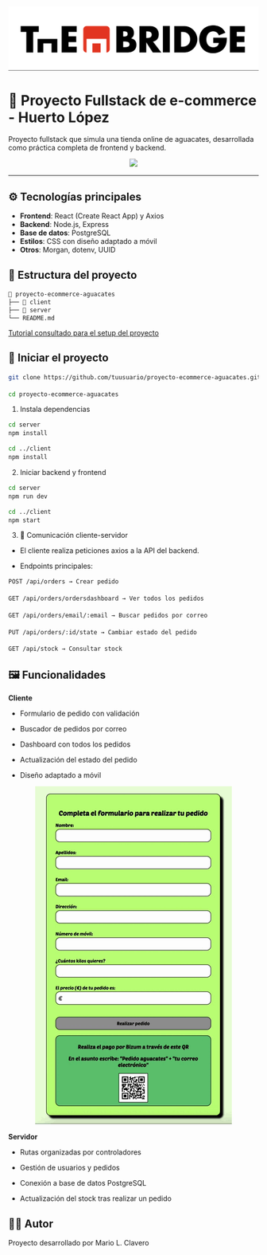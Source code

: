 ![Faldón The Bridge](assets/faldon-the-bridge.png)
# 🥑 Proyecto Fullstack de e-commerce - **Huerto López**

Proyecto fullstack que simula una tienda online de aguacates, desarrollada como práctica completa de frontend y backend.

<p align="center"><img src="assets/gif-inicio-home.gif"></p>

---

## ⚙️ Tecnologías principales

- **Frontend**: React (Create React App) y Axios
- **Backend**: Node.js, Express
- **Base de datos**: PostgreSQL
- **Estilos**: CSS con diseño adaptado a móvil
- **Otros**: Morgan, dotenv, UUID

## 🧱 Estructura del proyecto

```
📁 proyecto-ecommerce-aguacates
├── 📁 client             
├── 📁 server            
└── README.md 
```
[Tutorial consultado para el setup del proyecto](https://dev.to/shanu001x/how-to-setup-full-stack-project-for-production-in-nodejs-environment-2d7l)

## 🚀 Iniciar el proyecto
```bash
git clone https://github.com/tuusuario/proyecto-ecommerce-aguacates.git

cd proyecto-ecommerce-aguacates
```
1. Instala dependencias
```bash
cd server
npm install
```

```bash
cd ../client
npm install
```
2. Iniciar backend y frontend
```bash
cd server
npm run dev
```

```bash
cd ../client
npm start
```

3. 📡 Comunicación cliente-servidor

- El cliente realiza peticiones axios a la API del backend.

- Endpoints principales:

```bash
POST /api/orders → Crear pedido

GET /api/orders/ordersdashboard → Ver todos los pedidos

GET /api/orders/email/:email → Buscar pedidos por correo

PUT /api/orders/:id/state → Cambiar estado del pedido

GET /api/stock → Consultar stock
```

## 🖼️ Funcionalidades
**Cliente**

- Formulario de pedido con validación

- Buscador de pedidos por correo

- Dashboard con todos los pedidos

- Actualización del estado del pedido

- Diseño adaptado a móvil

<p align="center"><img src="assets/gif-formulario.gif"></p>

**Servidor**

- Rutas organizadas por controladores

- Gestión de usuarios y pedidos

- Conexión a base de datos PostgreSQL

- Actualización del stock tras realizar un pedido

## 👨‍💻 Autor
Proyecto desarrollado por Mario L. Clavero